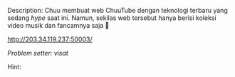 Description:
Chuu membuat web ChuuTube dengan teknologi terbaru yang sedang *hype* saat ini. Namun, sekilas web tersebut hanya berisi koleksi video musik dan fancamnya saja 🤔

http://203.34.119.237:50003/


*Problem setter: visat*

Hint:
